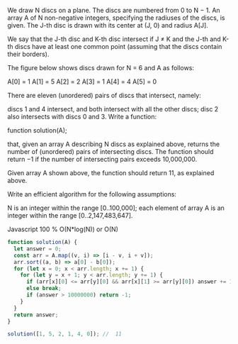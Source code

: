We draw N discs on a plane. The discs are numbered from 0 to N − 1. An array A of N non-negative integers, specifying the radiuses of the discs, is given. The J-th disc is drawn with its center at (J, 0) and radius A[J].

We say that the J-th disc and K-th disc intersect if J ≠ K and the J-th and K-th discs have at least one common point (assuming that the discs contain their borders).

The figure below shows discs drawn for N = 6 and A as follows:

  A[0] = 1
  A[1] = 5
  A[2] = 2
  A[3] = 1
  A[4] = 4
  A[5] = 0


There are eleven (unordered) pairs of discs that intersect, namely:

discs 1 and 4 intersect, and both intersect with all the other discs;
disc 2 also intersects with discs 0 and 3.
Write a function:

function solution(A);

that, given an array A describing N discs as explained above, returns the number of (unordered) pairs of intersecting discs. The function should return −1 if the number of intersecting pairs exceeds 10,000,000.

Given array A shown above, the function should return 11, as explained above.

Write an efficient algorithm for the following assumptions:

N is an integer within the range [0..100,000];
each element of array A is an integer within the range [0..2,147,483,647].



Javascript 100 % O(N*log(N)) or O(N)
```javascript
function solution(A) {
  let answer = 0;
  const arr = A.map((v, i) => [i - v, i + v]);
  arr.sort((a, b) => a[0] - b[0]);
  for (let x = 0; x < arr.length; x += 1) {
    for (let y = x + 1; y < arr.length; y += 1) {
      if (arr[x][0] <= arr[y][0] && arr[x][1] >= arr[y][0]) answer += 1;
      else break;
      if (answer > 10000000) return -1;
    }
  }
  return answer;
}

solution([1, 5, 2, 1, 4, 0]); //  11
```